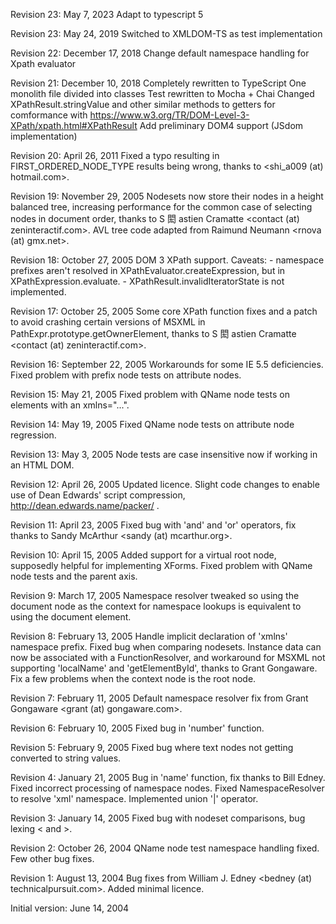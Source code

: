 Revision 23: May 7, 2023
Adapt to typescript 5

Revision 23: May 24, 2019
Switched to XMLDOM-TS as test implementation

Revision 22: December 17, 2018
Change default namespace handling for Xpath evaluator

Revision 21: December 10, 2018
Completely rewritten to TypeScript
One monolith file divided into classes
Test rewritten to Mocha + Chai
Changed XPathResult.stringValue and other similar methods to getters for comformance with https://www.w3.org/TR/DOM-Level-3-XPath/xpath.html#XPathResult
Add preliminary DOM4 support (JSdom implementation)

Revision 20: April 26, 2011
Fixed a typo resulting in FIRST_ORDERED_NODE_TYPE results being wrong,
thanks to <shi_a009 (at) hotmail.com>.

Revision 19: November 29, 2005
Nodesets now store their nodes in a height balanced tree, increasing
performance for the common case of selecting nodes in document order,
thanks to S 閎 astien Cramatte <contact (at) zeninteractif.com>.
AVL tree code adapted from Raimund Neumann <rnova (at) gmx.net>.

Revision 18: October 27, 2005
DOM 3 XPath support. Caveats: - namespace prefixes aren't resolved in XPathEvaluator.createExpression,
but in XPathExpression.evaluate. - XPathResult.invalidIteratorState is not implemented.

Revision 17: October 25, 2005
Some core XPath function fixes and a patch to avoid crashing certain
versions of MSXML in PathExpr.prototype.getOwnerElement, thanks to
S 閎 astien Cramatte <contact (at) zeninteractif.com>.

Revision 16: September 22, 2005
Workarounds for some IE 5.5 deficiencies.
Fixed problem with prefix node tests on attribute nodes.

Revision 15: May 21, 2005
Fixed problem with QName node tests on elements with an xmlns="...".

Revision 14: May 19, 2005
Fixed QName node tests on attribute node regression.

Revision 13: May 3, 2005
Node tests are case insensitive now if working in an HTML DOM.

Revision 12: April 26, 2005
Updated licence. Slight code changes to enable use of Dean
Edwards' script compression, http://dean.edwards.name/packer/ .

Revision 11: April 23, 2005
Fixed bug with 'and' and 'or' operators, fix thanks to
Sandy McArthur <sandy (at) mcarthur.org>.

Revision 10: April 15, 2005
Added support for a virtual root node, supposedly helpful for
implementing XForms. Fixed problem with QName node tests and
the parent axis.

Revision 9: March 17, 2005
Namespace resolver tweaked so using the document node as the context
for namespace lookups is equivalent to using the document element.

Revision 8: February 13, 2005
Handle implicit declaration of 'xmlns' namespace prefix.
Fixed bug when comparing nodesets.
Instance data can now be associated with a FunctionResolver, and
workaround for MSXML not supporting 'localName' and 'getElementById',
thanks to Grant Gongaware.
Fix a few problems when the context node is the root node.

Revision 7: February 11, 2005
Default namespace resolver fix from Grant Gongaware
<grant (at) gongaware.com>.

Revision 6: February 10, 2005
Fixed bug in 'number' function.

Revision 5: February 9, 2005
Fixed bug where text nodes not getting converted to string values.

Revision 4: January 21, 2005
Bug in 'name' function, fix thanks to Bill Edney.
Fixed incorrect processing of namespace nodes.
Fixed NamespaceResolver to resolve 'xml' namespace.
Implemented union '|' operator.

Revision 3: January 14, 2005
Fixed bug with nodeset comparisons, bug lexing < and >.

Revision 2: October 26, 2004
QName node test namespace handling fixed. Few other bug fixes.

Revision 1: August 13, 2004
Bug fixes from William J. Edney <bedney (at) technicalpursuit.com>.
Added minimal licence.

Initial version: June 14, 2004
